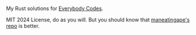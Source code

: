 My Rust solutions for [Everybody Codes](https://everybody.codes/home).

MIT 2024 License, do as you will. But you should know that [maneatingape's repo](https://github.com/maneatingape/everybody-codes-rust) is better.
